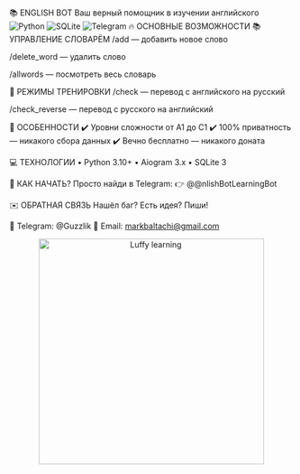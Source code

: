 📚 ENGLISH BOT
Ваш верный помощник в изучении английского
<img src="https://img.shields.io/badge/Python-3776AB?style=for-the-badge&logo=python&logoColor=white" alt="Python"> <img src="https://img.shields.io/badge/SQLite-003B57?style=for-the-badge&logo=sqlite&logoColor=white" alt="SQLite"> <img src="https://img.shields.io/badge/Telegram-2CA5E0?style=for-the-badge&logo=telegram&logoColor=white" alt="Telegram">
🔥 ОСНОВНЫЕ ВОЗМОЖНОСТИ
📚 УПРАВЛЕНИЕ СЛОВАРЁМ
/add — добавить новое слово

/delete_word — удалить слово

/allwords — посмотреть весь словарь

🧐 РЕЖИМЫ ТРЕНИРОВКИ
/check — перевод с английского на русский

/check_reverse — перевод с русского на английский

🎯 ОСОБЕННОСТИ
✔️ Уровни сложности от A1 до C1
✔️ 100% приватность — никакого сбора данных
✔️ Вечно бесплатно — никакого доната

💻 ТЕХНОЛОГИИ
• Python 3.10+
• Aiogram 3.x
• SQLite 3

🚀 КАК НАЧАТЬ?
Просто найди в Telegram:
👉 @@nlishBotLearningBot

✉️ ОБРАТНАЯ СВЯЗЬ
Нашёл баг? Есть идея? Пиши!

📱 Telegram: @Guzzlik
📧 Email: markbaltachi@gmail.com

<p align="center"> <img src="https://media.giphy.com/media/v1.Y2lkPTc5MGI3NjExcXJhZ3VjZ2F4a2x0Z3FjNG5lZ3R5d2R6dWJtY2V6bGx0a2RqZ2V5ZyZlcD12MV9pbnRlcm5hbF9naWZfYnlfaWQmY3Q9Zw/xT5LMHxhOfscxPfIfm/giphy.gif" width="400" alt="Luffy learning"> </p>
